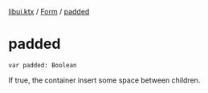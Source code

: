[libui.ktx](../index.md) / [Form](index.md) / [padded](./padded.md)

# padded

`var padded: Boolean`

If true, the container insert some space between children.

